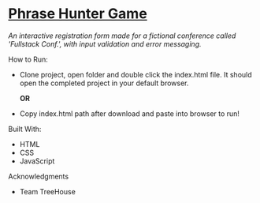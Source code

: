 # [Phrase Hunter Game](https://jackson-hagin-portfolio.herokuapp.com/projects/2)

*An interactive registration form made for a fictional conference called 'Fullstack Conf.', with input validation and error messaging.*

How to Run: 
 - Clone project, open folder and double click the index.html file. It should open the completed project in your default browser. 
    
    **OR** 
 - Copy index.html path after download and paste into browser to run!

Built With: 
 - HTML
 - CSS
 - JavaScript

Acknowledgments 
 - Team TreeHouse
